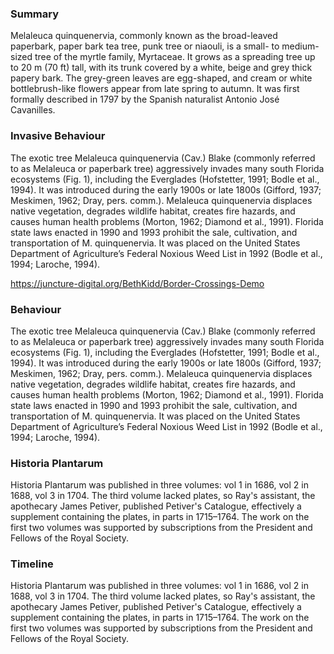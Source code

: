 <param ve-config
  title="Winter"
  author="Border Crossings"
  banner="https://embed.europeana.eu/265/BRXBR0000005330775"
  layout="vertical">
  
### Summary
Melaleuca quinquenervia, commonly known as the broad-leaved paperbark, paper bark tea tree, punk tree or niaouli, is a small- to medium-sized tree of the myrtle family, Myrtaceae. It grows as a spreading tree up to 20 m (70 ft) tall, with its trunk covered by a white, beige and grey thick papery bark. The grey-green leaves are egg-shaped, and cream or white bottlebrush-like flowers appear from late spring to autumn. It was first formally described in 1797 by the Spanish naturalist Antonio José Cavanilles.
<param ve-image 
url="https://upload.wikimedia.org/wikipedia/commons/e/e0/Paperbark_%28bark%29.JPG"
label="Bark" 
description="Bark
license="CC BY-SA 3.0">

### Invasive Behaviour
The exotic tree Melaleuca quinquenervia (Cav.) Blake (commonly referred to as Melaleuca or paperbark tree) aggressively invades many south Florida ecosystems (Fig. 1), including the Everglades (Hofstetter, 1991; Bodle et al., 1994). It was introduced during the early 1900s or late 1800s (Gifford, 1937; Meskimen, 1962; Dray, pers. comm.). Melaleuca quinquenervia displaces native vegetation, degrades wildlife habitat, creates fire hazards, and causes human health problems (Morton, 1962; Diamond et al., 1991). Florida state laws enacted in 1990 and 1993 prohibit the sale, cultivation, and transportation of M. quinquenervia. It was placed on the United States Department of Agriculture’s Federal Noxious Weed List in 1992 (Bodle et al., 1994; Laroche, 1994).
<param ve-map
       center="25.78662638413672, -80.68252090059919"
       zoom="8"
       Title="Everglades, Florida"
       prefer-geojson>
<param ve-map-layer
        url="Group_Project/Everglades.json">
     
https://juncture-digital.org/BethKidd/Border-Crossings-Demo

### Behaviour
The exotic tree Melaleuca quinquenervia (Cav.) Blake (commonly referred to as Melaleuca or paperbark tree) aggressively invades many south Florida ecosystems (Fig. 1), including the Everglades (Hofstetter, 1991; Bodle et al., 1994). It was introduced during the early 1900s or late 1800s (Gifford, 1937; Meskimen, 1962; Dray, pers. comm.). Melaleuca quinquenervia displaces native vegetation, degrades wildlife habitat, creates fire hazards, and causes human health problems (Morton, 1962; Diamond et al., 1991). Florida state laws enacted in 1990 and 1993 prohibit the sale, cultivation, and transportation of M. quinquenervia. It was placed on the United States Department of Agriculture’s Federal Noxious Weed List in 1992 (Bodle et al., 1994; Laroche, 1994).    
<param ve-image
  url="https://www.biodiversitylibrary.org/pageImage/58555014">

### Historia Plantarum 
Historia Plantarum was published in three volumes: vol 1 in 1686, vol 2 in 1688, vol 3 in 1704. The third volume lacked plates, so Ray's assistant, the apothecary James Petiver, published Petiver's Catalogue, effectively a supplement containing the plates, in parts in 1715–1764. The work on the first two volumes was supported by subscriptions from the President and Fellows of the Royal Society.
<param ve-iframe                                               
src="https://books.google.com/books?id=W3xDAAAAcAAJ&newbks=0&dq=ray%20historia%20plantum&pg=PA424&output=embed">

### Timeline                                                                                                          
Historia Plantarum was published in three volumes: vol 1 in 1686, vol 2 in 1688, vol 3 in 1704. The third volume lacked plates, so Ray's assistant, the apothecary James Petiver, published Petiver's Catalogue, effectively a supplement containing the plates, in parts in 1715–1764. The work on the first two volumes was supported by subscriptions from the President and Fellows of the Royal Society.
<param ve-knightlab-timeline
source="1eIQ8ZtzRcfK8AHuPcBqMNI-AQAuLnkoVsjklVtHTR6Y"
timenav-position="bottom"
hash-bookmark="false"
initial-zoom="1"
height="750">
